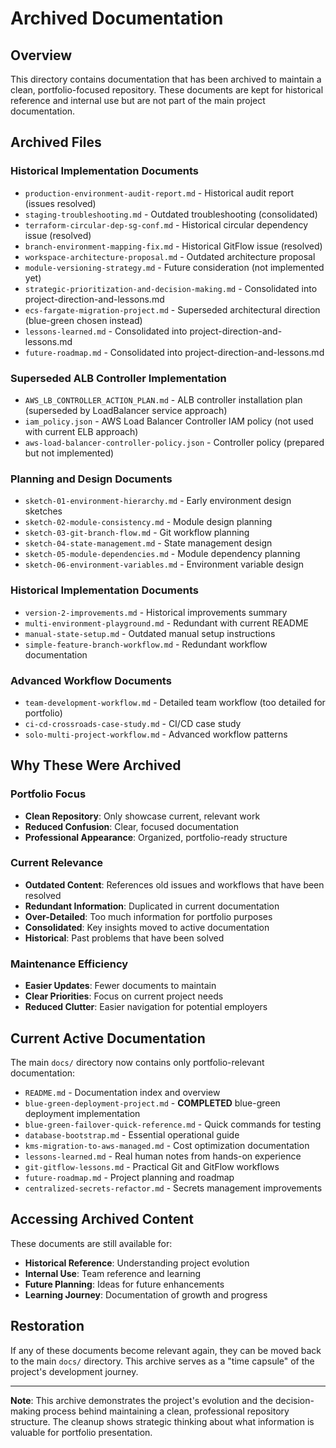 # Archived Documentation

## Overview

This directory contains documentation that has been archived to maintain a clean, portfolio-focused repository. These documents are kept for historical reference and internal use but are not part of the main project documentation.

## Archived Files

### **Historical Implementation Documents**
- `production-environment-audit-report.md` - Historical audit report (issues resolved)
- `staging-troubleshooting.md` - Outdated troubleshooting (consolidated)
- `terraform-circular-dep-sg-conf.md` - Historical circular dependency issue (resolved)
- `branch-environment-mapping-fix.md` - Historical GitFlow issue (resolved)
- `workspace-architecture-proposal.md` - Outdated architecture proposal
- `module-versioning-strategy.md` - Future consideration (not implemented yet)
- `strategic-prioritization-and-decision-making.md` - Consolidated into project-direction-and-lessons.md
- `ecs-fargate-migration-project.md` - Superseded architectural direction (blue-green chosen instead)
- `lessons-learned.md` - Consolidated into project-direction-and-lessons.md
- `future-roadmap.md` - Consolidated into project-direction-and-lessons.md

### **Superseded ALB Controller Implementation**
- `AWS_LB_CONTROLLER_ACTION_PLAN.md` - ALB controller installation plan (superseded by LoadBalancer service approach)
- `iam_policy.json` - AWS Load Balancer Controller IAM policy (not used with current ELB approach)
- `aws-load-balancer-controller-policy.json` - Controller policy (prepared but not implemented)

### **Planning and Design Documents**
- `sketch-01-environment-hierarchy.md` - Early environment design sketches
- `sketch-02-module-consistency.md` - Module design planning
- `sketch-03-git-branch-flow.md` - Git workflow planning
- `sketch-04-state-management.md` - State management design
- `sketch-05-module-dependencies.md` - Module dependency planning
- `sketch-06-environment-variables.md` - Environment variable design

### **Historical Implementation Documents**
- `version-2-improvements.md` - Historical improvements summary
- `multi-environment-playground.md` - Redundant with current README
- `manual-state-setup.md` - Outdated manual setup instructions
- `simple-feature-branch-workflow.md` - Redundant workflow documentation

### **Advanced Workflow Documents**
- `team-development-workflow.md` - Detailed team workflow (too detailed for portfolio)
- `ci-cd-crossroads-case-study.md` - CI/CD case study
- `solo-multi-project-workflow.md` - Advanced workflow patterns

## Why These Were Archived

### **Portfolio Focus**
- **Clean Repository**: Only showcase current, relevant work
- **Reduced Confusion**: Clear, focused documentation
- **Professional Appearance**: Organized, portfolio-ready structure

### **Current Relevance**
- **Outdated Content**: References old issues and workflows that have been resolved
- **Redundant Information**: Duplicated in current documentation
- **Over-Detailed**: Too much information for portfolio purposes
- **Consolidated**: Key insights moved to active documentation
- **Historical**: Past problems that have been solved

### **Maintenance Efficiency**
- **Easier Updates**: Fewer documents to maintain
- **Clear Priorities**: Focus on current project needs
- **Reduced Clutter**: Easier navigation for potential employers

## Current Active Documentation

The main `docs/` directory now contains only portfolio-relevant documentation:

- `README.md` - Documentation index and overview
- `blue-green-deployment-project.md` - **COMPLETED** blue-green deployment implementation
- `blue-green-failover-quick-reference.md` - Quick commands for testing
- `database-bootstrap.md` - Essential operational guide
- `kms-migration-to-aws-managed.md` - Cost optimization documentation
- `lessons-learned.md` - Real human notes from hands-on experience
- `git-gitflow-lessons.md` - Practical Git and GitFlow workflows
- `future-roadmap.md` - Project planning and roadmap
- `centralized-secrets-refactor.md` - Secrets management improvements

## Accessing Archived Content

These documents are still available for:
- **Historical Reference**: Understanding project evolution
- **Internal Use**: Team reference and learning
- **Future Planning**: Ideas for future enhancements
- **Learning Journey**: Documentation of growth and progress

## Restoration

If any of these documents become relevant again, they can be moved back to the main `docs/` directory. This archive serves as a "time capsule" of the project's development journey.

---

**Note**: This archive demonstrates the project's evolution and the decision-making process behind maintaining a clean, professional repository structure. The cleanup shows strategic thinking about what information is valuable for portfolio presentation.
